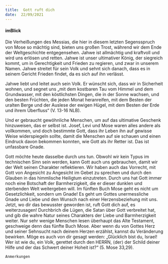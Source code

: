 ```yaml
---
title:  Gott ruft dich
date:  22/09/2021
---
```


#### imBlick

Die Verheißungen des Messias, die hier in diesem letzten Segensspruch von Mose so mächtig sind, bieten uns großen Trost, während wir dem Ende der Weltgeschichte entgegensehen. Jahwe ist allmächtig und kraftvoll und wird uns erlösen und retten. Jahwe ist unser ultimativer König, der siegreich kommt, um in Gerechtigkeit und Frieden zu regieren, und zwar in unserem Namen. Jahwe streitet für sein Volk und sehnt sich danach, dass es in seinem Gericht Frieden findet, da es sich auf ihn verlässt.

Jahwe liebt und leitet auch sein Volk. Er wünscht sich, dass wir in Sicherheit wohnen, und segnet uns „mit dem kostbaren Tau vom Himmel und dem Grundwasser, mit den köstlichsten Dingen, die in der Sonne wachsen, und den besten Früchten, die jeden Monat heranreifen, mit dem Besten der uralten Berge und der Auslese der ewigen Hügel, mit dem Besten der Erde und ihrem Überfluss“ (V. 13-16 NLB).

Und er gebraucht gewöhnliche Menschen, um auf das ultimative Geschenk hinzuweisen, das er selbst ist. Josef, Levi und Mose waren alles andere als vollkommen, und doch bestimmte Gott, dass ihr Leben ihn auf gewisse Weise widerspiegeln sollte, damit die Menschen auf sie schauen und einen Eindruck davon bekommen konnten, wie Gott als ihr Retter ist. Das ist unfassbare Gnade.

Gott möchte heute dasselbe durch uns tun. Obwohl wir kein Typus im technischen Sinn sein werden, kann Gott auch uns gebrauchen, damit wir der Welt seinen Charakter reflektieren. Wir haben auch das Vorrecht, mit Gott von Angesicht zu Angesicht im Gebet zu sprechen und durch den Glauben in das himmlische Heiligtum einzutreten. Durch uns hat Gott immer noch eine Botschaft der Barmherzigkeit, die er dieser dunklen und sterbenden Welt weitergeben will. Im fünften Buch Mose geht es nicht um Gesetzlichkeit, sondern um Gnade! Es geht um Gottes unermessliche Gnade und Liebe und den Wunsch nach einer Herzensbeziehung mit uns. Jetzt, wo dir das bewusster geworden ist, ruft Gott dich auf, es weiterzusagen! Durchbrich die Lügen, die Satan über Gott verbreitet hat, und gib die wahre Natur seines Charakters der Liebe und Barmherzigkeit weiter. Nur sehr wenige Menschen lesen überhaupt das Alte Testament, geschweige denn das fünfte Buch Mose. Aber wenn du von Gottes Herz und seiner Sehnsucht nach deinem Herzen erzählst, kannst du Veränderung bewirken. Möge es auch von dir gesagt werden: „Glücklich bist du, Israel! Wer ist wie du, ein Volk, gerettet durch den HERRN, ⟨der⟩ der Schild deiner Hilfe und der das Schwert deiner Hoheit ist?“ (5. Mose 33,29).

`Anmerkungen`
